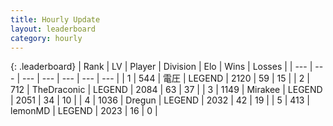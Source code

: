 ```yaml
---
title: Hourly Update
layout: leaderboard
category: hourly
---
```


{: .leaderboard}
| Rank | LV | Player | Division | Elo | Wins | Losses |
| --- | --- | --- | --- | --- | --- | --- |
| <span data-change="0">1</span> | 544 | <span title="ID: 407707">電圧</span> | LEGEND | <span data-change="0">2120</span> | <span data-change="0">59</span> | <span data-change="0">15</span> |
| <span data-change="0">2</span> | 712 | <span title="ID: 544310">TheDraconic</span> | LEGEND | <span data-change="-6">2084</span> | <span data-change="1">63</span> | <span data-change="1">37</span> |
| <span data-change="0">3</span> | 1149 | <span title="ID: 416373">Mirakee</span> | LEGEND | <span data-change="0">2051</span> | <span data-change="0">34</span> | <span data-change="0">10</span> |
| <span data-change="0">4</span> | 1036 | <span title="ID: 337810">Dregun</span> | LEGEND | <span data-change="0">2032</span> | <span data-change="0">42</span> | <span data-change="0">19</span> |
| <span data-change="0">5</span> | 413 | <span title="ID: 76009">lemonMD</span> | LEGEND | <span data-change="0">2023</span> | <span data-change="0">16</span> | <span data-change="0">0</span> |
